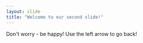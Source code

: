 ```yaml
---
layout: slide
title: "Welcome to our second slide!"
---
```

Don't worry - be happy!
Use the left arrow to go back!
